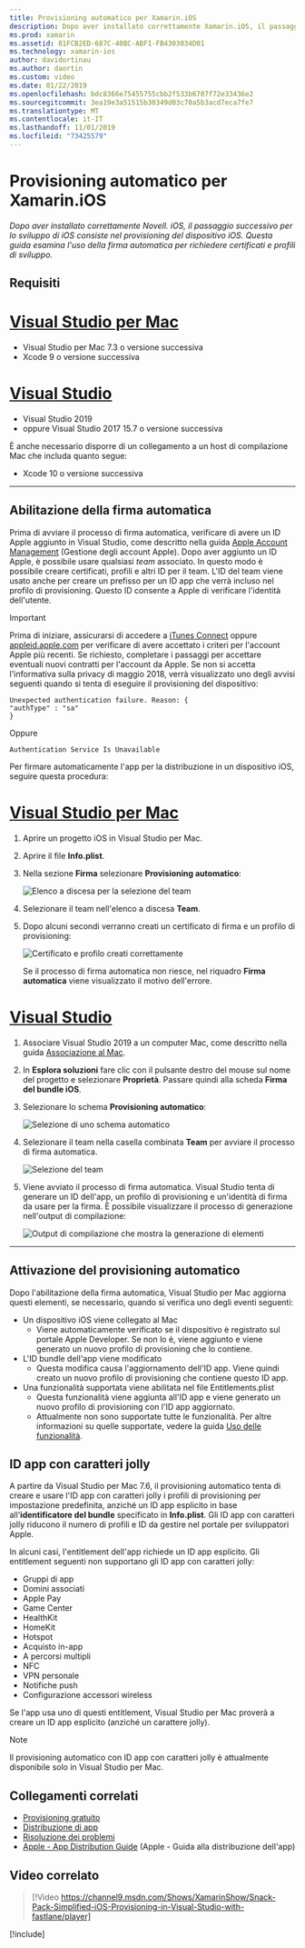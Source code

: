 ```yaml
---
title: Provisioning automatico per Xamarin.iOS
description: Dopo aver installato correttamente Xamarin.iOS, il passaggio successivo consiste nell'eseguire il provisioning del dispositivo iOS. Questa guida illustra l'uso della firma automatica per richiedere profili e certificati di sviluppo.
ms.prod: xamarin
ms.assetid: 81FCB2ED-687C-40BC-ABF1-FB4303034D01
ms.technology: xamarin-ios
author: davidortinau
ms.author: daortin
ms.custom: video
ms.date: 01/22/2019
ms.openlocfilehash: bdc8366e75455755cbb2f533b6707f72e33436e2
ms.sourcegitcommit: 3ea19e3a51515b30349d03c70a5b3acd7eca7fe7
ms.translationtype: MT
ms.contentlocale: it-IT
ms.lasthandoff: 11/01/2019
ms.locfileid: "73425579"
---
```

# <a name="automatic-provisioning-for-xamarinios"></a>Provisioning automatico per Xamarin.iOS

_Dopo aver installato correttamente Novell. iOS, il passaggio successivo per lo sviluppo di iOS consiste nel provisioning del dispositivo iOS. Questa guida esamina l'uso della firma automatica per richiedere certificati e profili di sviluppo._

## <a name="requirements"></a>Requisiti

# <a name="visual-studio-for-mactabmacos"></a>[Visual Studio per Mac](#tab/macos)

- Visual Studio per Mac 7.3 o versione successiva
- Xcode 9 o versione successiva

# <a name="visual-studiotabwindows"></a>[Visual Studio](#tab/windows)

- Visual Studio 2019
- oppure Visual Studio 2017 15.7 o versione successiva

È anche necessario disporre di un collegamento a un host di compilazione Mac che includa quanto segue:

- Xcode 10 o versione successiva

-----

## <a name="enabling-automatic-signing"></a>Abilitazione della firma automatica

Prima di avviare il processo di firma automatica, verificare di avere un ID Apple aggiunto in Visual Studio, come descritto nella guida [Apple Account Management](~/cross-platform/macios/apple-account-management.md) (Gestione degli account Apple). Dopo aver aggiunto un ID Apple, è possibile usare qualsiasi _team_ associato. In questo modo è possibile creare certificati, profili e altri ID per il team. L'ID del team viene usato anche per creare un prefisso per un ID app che verrà incluso nel profilo di provisioning. Questo ID consente a Apple di verificare l'identità dell'utente.

> [!IMPORTANT]
> Prima di iniziare, assicurarsi di accedere a [iTunes Connect](https://itunesconnect.apple.com/) oppure [appleid.apple.com](https://appleid.apple.com) per verificare di avere accettato i criteri per l'account Apple più recenti. Se richiesto, completare i passaggi per accettare eventuali nuovi contratti per l'account da Apple. Se non si accetta l'informativa sulla privacy di maggio 2018, verrà visualizzato uno degli avvisi seguenti quando si tenta di eseguire il provisioning del dispositivo:
>
> ```
> Unexpected authentication failure. Reason: {
> "authType" : "sa"
> }
> ```
>
> Oppure
>
> ```
> Authentication Service Is Unavailable
> ```

Per firmare automaticamente l'app per la distribuzione in un dispositivo iOS, seguire questa procedura:

# <a name="visual-studio-for-mactabmacos"></a>[Visual Studio per Mac](#tab/macos)

1. Aprire un progetto iOS in Visual Studio per Mac.

2. Aprire il file **Info.plist**.

3. Nella sezione **Firma** selezionare **Provisioning automatico**:

    ![Elenco a discesa per la selezione del team](automatic-provisioning-images/image2.png)

4. Selezionare il team nell'elenco a discesa **Team**.

5. Dopo alcuni secondi verranno creati un certificato di firma e un profilo di provisioning:

    ![Certificato e profilo creati correttamente](automatic-provisioning-images/image5.png)

    Se il processo di firma automatica non riesce, nel riquadro **Firma automatica** viene visualizzato il motivo dell'errore.

# <a name="visual-studiotabwindows"></a>[Visual Studio](#tab/windows)

1. Associare Visual Studio 2019 a un computer Mac, come descritto nella guida [Associazione al Mac](~/ios/get-started/installation/windows/connecting-to-mac/index.md).

2. In **Esplora soluzioni** fare clic con il pulsante destro del mouse sul nome del progetto e selezionare **Proprietà**. Passare quindi alla scheda **Firma del bundle iOS**.

3. Selezionare lo schema **Provisioning automatico**:

    ![Selezione di uno schema automatico](automatic-provisioning-images/prov4.png)

4. Selezionare il team nella casella combinata **Team** per avviare il processo di firma automatica.

    ![Selezione del team](automatic-provisioning-images/prov3.png)

5. Viene avviato il processo di firma automatica. Visual Studio tenta di generare un ID dell'app, un profilo di provisioning e un'identità di firma da usare per la firma. È possibile visualizzare il processo di generazione nell'output di compilazione:

    ![Output di compilazione che mostra la generazione di elementi](automatic-provisioning-images/prov5.png)

-----

## <a name="triggering-automatic-provisioning"></a>Attivazione del provisioning automatico

Dopo l'abilitazione della firma automatica, Visual Studio per Mac aggiorna questi elementi, se necessario, quando si verifica uno degli eventi seguenti:

- Un dispositivo iOS viene collegato al Mac
  - Viene automaticamente verificato se il dispositivo è registrato sul portale Apple Developer. Se non lo è, viene aggiunto e viene generato un nuovo profilo di provisioning che lo contiene.
- L'ID bundle dell'app viene modificato
  - Questa modifica causa l'aggiornamento dell'ID app. Viene quindi creato un nuovo profilo di provisioning che contiene questo ID app.
- Una funzionalità supportata viene abilitata nel file Entitlements.plist
  - Questa funzionalità viene aggiunta all'ID app e viene generato un nuovo profilo di provisioning con l'ID app aggiornato.
  - Attualmente non sono supportate tutte le funzionalità. Per altre informazioni su quelle supportate, vedere la guida [Uso delle funzionalità](~/ios/deploy-test/provisioning/capabilities/index.md).

## <a name="wildcard-app-ids"></a>ID app con caratteri jolly

A partire da Visual Studio per Mac 7.6, il provisioning automatico tenta di creare e usare l'ID app con caratteri jolly i profili di provisioning per impostazione predefinita, anziché un ID app esplicito in base all'**identificatore del bundle** specificato in **Info.plist**. Gli ID app con caratteri jolly riducono il numero di profili e ID da gestire nel portale per sviluppatori Apple.

In alcuni casi, l'entitlement dell'app richiede un ID app esplicito. Gli entitlement seguenti non supportano gli ID app con caratteri jolly:

- Gruppi di app
- Domini associati
- Apple Pay
- Game Center
- HealthKit
- HomeKit
- Hotspot
- Acquisto in-app
- A percorsi multipli
- NFC
- VPN personale
- Notifiche push
- Configurazione accessori wireless

Se l'app usa uno di questi entitlement, Visual Studio per Mac proverà a creare un ID app esplicito (anziché un carattere jolly).

> [!NOTE]
> Il provisioning automatico con ID app con caratteri jolly è attualmente disponibile solo in Visual Studio per Mac.

## <a name="related-links"></a>Collegamenti correlati

- [Provisioning gratuito](~/ios/get-started/installation/device-provisioning/free-provisioning.md)
- [Distribuzione di app](~/ios/deploy-test/app-distribution/index.md)
- [Risoluzione dei problemi](~/ios/deploy-test/troubleshooting.md)
- [Apple - App Distribution Guide](https://developer.apple.com/library/ios/documentation/IDEs/Conceptual/AppDistributionGuide/Introduction/Introduction.html) (Apple - Guida alla distribuzione dell'app)

## <a name="related-video"></a>Video correlato

> [!Video https://channel9.msdn.com/Shows/XamarinShow/Snack-Pack-Simplified-iOS-Provisioning-in-Visual-Studio-with-fastlane/player]

[!include[](~/essentials/includes/xamarin-show-essentials.md)]
